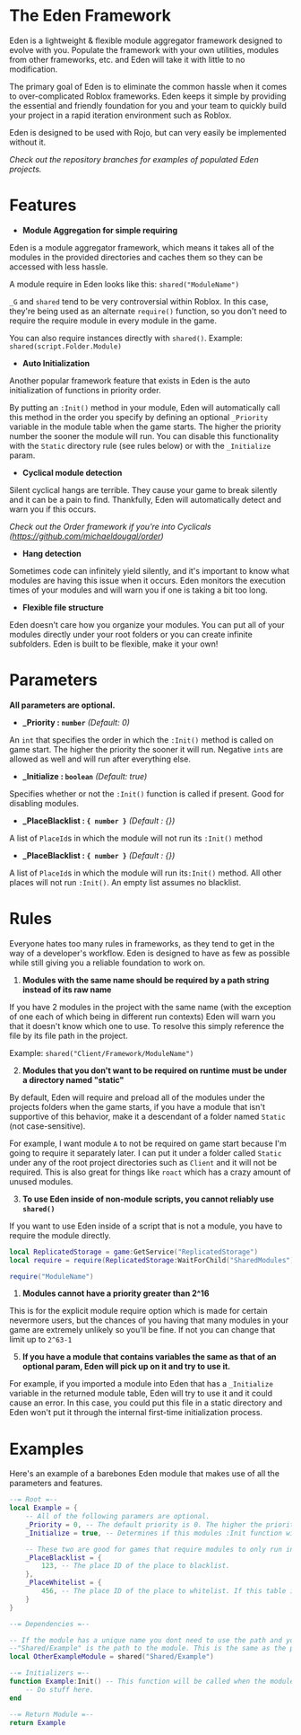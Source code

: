 # The Eden Framework

Eden is a lightweight & flexible module aggregator framework designed to evolve with you. Populate the framework with your own utilities, modules from other frameworks, etc. and Eden will take it with little to no modification.

The primary goal of Eden is to eliminate the common hassle when it comes to over-complicated Roblox frameworks. Eden keeps it simple by providing the essential and friendly foundation for you and your team to quickly build your project in a rapid iteration environment such as Roblox. 

Eden is designed to be used with Rojo, but can very easily be implemented without it.

*Check out the repository branches for examples of populated Eden projects.*

# Features
- **Module Aggregation for simple requiring**

Eden is a module aggregator framework, which means it takes all of the modules in the provided directories and caches them so they can be accessed with less hassle.

A module require in Eden looks like this: `shared("ModuleName")`

`_G` and `shared` tend to be very controversial within Roblox. In this case, they're being used as an alternate `require()` function, so you don't need to require the require module in every module in the game. 

You can also require instances directly with `shared()`. Example: `shared(script.Folder.Module)`

- **Auto Initialization**

Another popular framework feature that exists in Eden is the auto initialization of functions in priority order. 

By putting an `:Init()` method in your module, Eden will automatically call this method in the order you specify by defining an optional `_Priority` variable in the module table when the game starts. The higher the priority number the sooner the module will run. You can disable this functionality with the `Static` directory rule (see rules below) or with the `_Initialize` param.

- **Cyclical module detection**

Silent cyclical hangs are terrible. They cause your game to break silently and it can be a pain to find. Thankfully, Eden will automatically detect and warn you if this occurs.

*Check out the Order framework if you're into Cyclicals (https://github.com/michaeldougal/order)*

- **Hang detection**

Sometimes code can infinitely yield silently, and it's important to know what modules are having this issue when it occurs. Eden monitors the execution times of your modules and will warn you if one is taking a bit too long.
- **Flexible file structure**

Eden doesn't care how you organize your modules. You can put all of your modules directly under your root folders or you can create infinite subfolders. Eden is built to be flexible, make it your own! 

# Parameters

**All parameters are optional.**
- **_Priority : `number`** *(Default: 0)*
  
An `int` that specifies the order in which the `:Init()` method is called on game start. The higher the priority the sooner it will run. Negative `ints` are allowed as well and will run after everything else.

  - **_Initialize : `boolean`** *(Default: true)*

Specifies whether or not the `:Init()` function is called if present. Good for disabling modules.


  - **_PlaceBlacklist : `{ number }`** *(Default : {})*

A list of `PlaceId`s in which the module will not run its `:Init()` method 

- **_PlaceBlacklist : `{ number }`** *(Default : {})*

A list of `PlaceId`s in which the module will run its`:Init()` method. All other places will not run `:Init()`. An empty list assumes no blacklist.
# Rules

Everyone hates too many rules in frameworks, as they tend to get in the way of a developer's workflow. Eden is designed to have as few as possible while still giving you a reliable foundation to work on.

1. **Modules with the same name should be required by a path string instead of its raw name**
  
If you have 2 modules in the project with the same name (with the exception of one each of which being in different run contexts) Eden will warn you that it doesn't know which one to use. To resolve this simply reference the file by its file path in the project.

Example: `shared("Client/Framework/ModuleName")`

 2. **Modules that you don't want to be required on runtime must be under a directory named "static"**

By default, Eden will require and preload all of the modules under the projects folders when the game starts, if you have a module that isn't supportive of this behavior, make it a descendant of a folder named `Static` (not case-sensitive).

For example, I want module `A` to not be required on game start because I'm going to require it separately later. I can put it under a folder called `Static` under any of the root project directories such as `Client` and it will not be required. This is also great for things like `roact` which has a crazy amount of unused modules.

3. **To use Eden inside of non-module scripts, you cannot reliably use `shared()`**

If you want to use Eden inside of a script that is not a module, you have to require the module directly.

```lua
local ReplicatedStorage = game:GetService("ReplicatedStorage")
local require = require(ReplicatedStorage:WaitForChild("SharedModules"):WaitForChild("RequireModule"))

require("ModuleName")
```

 1. **Modules cannot have a priority greater than 2^16**

This is for the explicit module require option which is made for certain nevermore users, but the chances of you having that many modules in your game are extremely unlikely so you'll be fine. If not you can change that limit up to `2^63-1`


5. **If you have a module that contains variables the same as that of an optional param, Eden will pick up on it and try to use it.**

For example, if you imported a module into Eden that has a `_Initialize` variable in the returned module table, Eden will try to use it and it could cause an error. In this case, you could put this file in a static directory and Eden won't put it through the internal first-time initialization process. 

# Examples

Here's an example of a barebones Eden module that makes use of all the parameters and features.

```lua
--= Root =--
local Example = {
    -- All of the following paramers are optional.
    _Priority = 0, -- The default priority is 0. The higher the priority, the earlier the module will be loaded. Negative priorities are allowed and will always be loaded last.
    _Initialize = true, -- Determines if this modules :Init function will be called. If false, the module will not be initialized. Good for disabling modules.

    -- These two are good for games that require modules to only run in certain places under a universe
    _PlaceBlacklist = {
        123, -- The place ID of the place to blacklist.
    },
    _PlaceWhitelist = {
        456, -- The place ID of the place to whitelist. If this table is empty, all places will be allowed.
    }
}

--= Dependencies =--

-- If the module has a unique name you dont need to use the path and you can require by name "Example".
--"Shared/Example" is the path to the module. This is the same as the path in the file explorer.
local OtherExampleModule = shared("Shared/Example")

--= Initializers =--
function Example:Init() -- This function will be called when the module is initialized. This is also optional
    -- Do stuff here.
end

--= Return Module =--
return Example
```